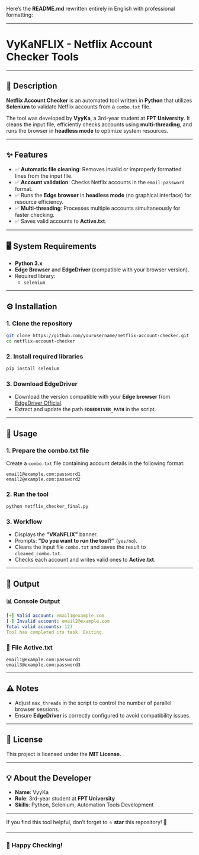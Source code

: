 Here’s the **README.md** rewritten entirely in English with professional formatting:

---

# **VyKaNFLIX - Netflix Account Checker Tools**

---

## **📌 Description**  
**Netflix Account Checker** is an automated tool written in **Python** that utilizes **Selenium** to validate Netflix accounts from a `combo.txt` file.  

The tool was developed by **VyyKa**, a 3rd-year student at **FPT University**. It cleans the input file, efficiently checks accounts using **multi-threading**, and runs the browser in **headless mode** to optimize system resources.

---

## **✨ Features**
- ✅ **Automatic file cleaning**: Removes invalid or improperly formatted lines from the input file.  
- ✅ **Account validation**: Checks Netflix accounts in the `email:password` format.  
- ✅ Runs the **Edge browser** in **headless mode** (no graphical interface) for resource efficiency.  
- ✅ **Multi-threading**: Processes multiple accounts simultaneously for faster checking.  
- ✅ Saves valid accounts to **Active.txt**.  

---

## **🖥️ System Requirements**
- **Python 3.x**  
- **Edge Browser** and **EdgeDriver** (compatible with your browser version).  
- Required library:
  - `selenium`

---

## **⚙️ Installation**

### **1. Clone the repository**  
```bash
git clone https://github.com/yourusername/netflix-account-checker.git
cd netflix-account-checker
```

### **2. Install required libraries**  
```bash
pip install selenium
```

### **3. Download EdgeDriver**  
- Download the version compatible with your **Edge browser** from [EdgeDriver Official](https://developer.microsoft.com/en-us/microsoft-edge/tools/webdriver/).  
- Extract and update the path **`EDGEDRIVER_PATH`** in the script.

---

## **🚀 Usage**

### **1. Prepare the combo.txt file**  
Create a `combo.txt` file containing account details in the following format:  
```plaintext
email1@example.com:password1  
email2@example.com:password2  
```

### **2. Run the tool**  
```bash
python netflix_checker_final.py
```

### **3. Workflow**  
- Displays the **"VKaNFLIX"** banner.  
- Prompts: **"Do you want to run the tool?"** (`yes/no`).  
- Cleans the input file `combo.txt` and saves the result to `cleaned_combo.txt`.  
- Checks each account and writes valid ones to **Active.txt**.  

---

## **📝 Output**

### **📊 Console Output**
```yaml
[+] Valid account: email1@example.com  
[-] Invalid account: email2@example.com  
Total valid accounts: 123  
Tool has completed its task. Exiting.  
```

### **📄 File Active.txt**
```plaintext
email1@example.com:password1  
email3@example.com:password3  
```

---

## **⚠️ Notes**
- Adjust `max_threads` in the script to control the number of parallel browser sessions.  
- Ensure **EdgeDriver** is correctly configured to avoid compatibility issues.  

---

## **📜 License**
This project is licensed under the **MIT License**.

---

## **💡 About the Developer**
- **Name**: VyyKa  
- **Role**: 3rd-year student at **FPT University**  
- **Skills**: Python, Selenium, Automation Tools Development  

---

If you find this tool helpful, don’t forget to ⭐ **star** this repository! 🚀  

---

### **🎉 Happy Checking!**
